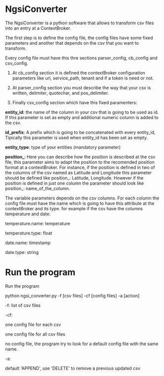 # NgsiConverter

The NgsiConverter is a python software that allows to transform csv files into an entry at a ContextBroker.

The first step is to define the config file, the config files have some fixed parameters and another that depends on the csv that you want to transform.

Every config file must have this thre sections parser_config, cb_config and csv_config.

1. At cb_config section it is defined the contextBroker configuration parameters like url, service_path, tenant and if a token is need or not.

2. At parser_config section you must describe the way that your csv is written, delimiter, quotechar, and pos_delimiter.

3. Finally csv_config section which have this fixed paramenters:

**entity_id**: the name of the column in your csv that is going to be used as id. If this parameter is set as empty and additional numeric column is added to the csv.

**id_prefix**: A prefix which is going to be concatenated with every entity_id, Tipically this parameter is used when entity_id has been set as empty.

**entity_type**: type of your entities (mandatory parameter)

**position_**: Here you can describe how the position is described at the csv file, this parameter aims to adapt the position to the recomended position format at a contextBroker.
For instance, if the position is defined in two of the columns of the csv named as Latitude and Longitude this parameter should be defined like position_: Latitude, Longitude. However if the position is defined in just one column the parameter should look like position_: name_of_the_column.

The variable parameters depends on the csv columns. For each column the config file must have the name which is going to have this attribute at the contextBroker and its type.
for example if the csv have the columns temperature and date:

temperature.name: temperature

temperature.type: float

date.name: timestamp

date.type: string

# Run the program

Run the program

python ngsi_converter.py -f [csv files] -cf [config files] -a [action]

-f: list of csv files

-cf:

one config file for each csv

one config file for all csv files

no config file, the program try to look for a default config file with the same name.

-a:

default 'APPEND', use 'DELETE' to remove a previous updated csv
